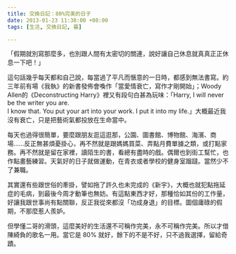 ```yaml
---
title: 交換日記：80%完美的日子
date: 2013-01-23 11:38:00 +08:00
tags: [生活, 交換日記, 暮]

---
```


  
「假期就別寫那麼多，也別跟人間有太密切的關連，說好讓自己休息就真真正正休息一下吧！」  
  
這句話幾乎每天都和自己說，每當過了平凡而愜意的一日時，都感到無法書寫。約三年前有場《我執》的新書發佈會喚作「當愛情衰亡，寫作才剛開始」；Woody Allen的《Deconstructing Harry》裡又有段句白甚為玩味：「Harry, I will never be the writer you are.  
I know that. You put your art into your work. I put it into my life.」大概最近我沒有衰亡，只是把藝術氣都投放在生命當中。  
  
每天也過得很簡單，要麼跟朋友逛這逛那，公園、圖書館、博物館、海濱、商場……反正無甚煩憂掛心，再不然就是跟媽媽買菜、弄點月費單據之類，或打點家務。再不然就是留在家裡，讀陌生的書，看總有盡時的戲。偶爾也到街工幫忙，也作點畫藝練習。天氣好的日子就做運動，在青衣或者學校的健身室蹓躂。當然少不了兼職。  
  
其實還有些跟世俗的牽掛，譬如拖了許久也未完成的《新宇》，大概也就犯點拖延症的毛病，到最後今周才動筆也無妨。有這點東西才好，那種恰如其份的工作量，好讓我跟世事尚有點關聯，反正我從來都沒「功成身退」的目標。圖個庸碌的假期，不那麼惹人羨妒。  
  
 但學懂二哥的滑頭，這麼美好的生活還不可稱作完美，永不可稱作完美。所以才借陳綺負的歌名一用。當它是 80% 就好，餘下的不是不好，只不過我選擇，留給奇蹟。  
  
  
